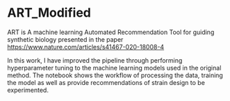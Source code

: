 # ART_Modified

ART is A machine learning Automated Recommendation Tool for guiding synthetic biology presented in the paper 
https://www.nature.com/articles/s41467-020-18008-4

In this work, I have improved the pipeline through performing hyperparameter tuning to the machine learning models used in the original method.
The notebook shows the workflow of processing the data, training the model as well as provide recommendations of strain design to be experimented. 

